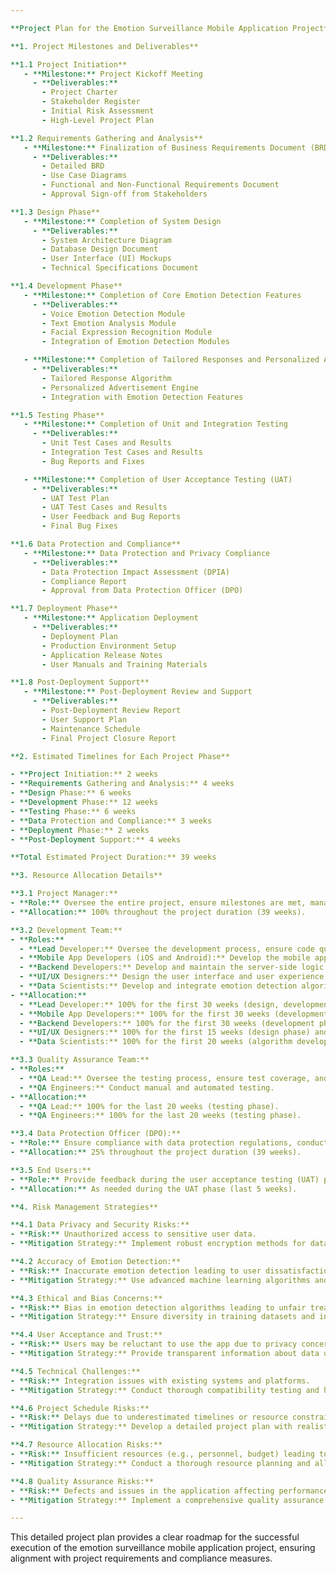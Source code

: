 ```yaml
---

**Project Plan for the Emotion Surveillance Mobile Application Project**

**1. Project Milestones and Deliverables**

**1.1 Project Initiation**
   - **Milestone:** Project Kickoff Meeting
     - **Deliverables:**
       - Project Charter
       - Stakeholder Register
       - Initial Risk Assessment
       - High-Level Project Plan

**1.2 Requirements Gathering and Analysis**
   - **Milestone:** Finalization of Business Requirements Document (BRD)
     - **Deliverables:**
       - Detailed BRD
       - Use Case Diagrams
       - Functional and Non-Functional Requirements Document
       - Approval Sign-off from Stakeholders

**1.3 Design Phase**
   - **Milestone:** Completion of System Design
     - **Deliverables:**
       - System Architecture Diagram
       - Database Design Document
       - User Interface (UI) Mockups
       - Technical Specifications Document

**1.4 Development Phase**
   - **Milestone:** Completion of Core Emotion Detection Features
     - **Deliverables:**
       - Voice Emotion Detection Module
       - Text Emotion Analysis Module
       - Facial Expression Recognition Module
       - Integration of Emotion Detection Modules

   - **Milestone:** Completion of Tailored Responses and Personalized Advertisements
     - **Deliverables:**
       - Tailored Response Algorithm
       - Personalized Advertisement Engine
       - Integration with Emotion Detection Features

**1.5 Testing Phase**
   - **Milestone:** Completion of Unit and Integration Testing
     - **Deliverables:**
       - Unit Test Cases and Results
       - Integration Test Cases and Results
       - Bug Reports and Fixes

   - **Milestone:** Completion of User Acceptance Testing (UAT)
     - **Deliverables:**
       - UAT Test Plan
       - UAT Test Cases and Results
       - User Feedback and Bug Reports
       - Final Bug Fixes

**1.6 Data Protection and Compliance**
   - **Milestone:** Data Protection and Privacy Compliance
     - **Deliverables:**
       - Data Protection Impact Assessment (DPIA)
       - Compliance Report
       - Approval from Data Protection Officer (DPO)

**1.7 Deployment Phase**
   - **Milestone:** Application Deployment
     - **Deliverables:**
       - Deployment Plan
       - Production Environment Setup
       - Application Release Notes
       - User Manuals and Training Materials

**1.8 Post-Deployment Support**
   - **Milestone:** Post-Deployment Review and Support
     - **Deliverables:**
       - Post-Deployment Review Report
       - User Support Plan
       - Maintenance Schedule
       - Final Project Closure Report

**2. Estimated Timelines for Each Project Phase**

- **Project Initiation:** 2 weeks
- **Requirements Gathering and Analysis:** 4 weeks
- **Design Phase:** 6 weeks
- **Development Phase:** 12 weeks
- **Testing Phase:** 6 weeks
- **Data Protection and Compliance:** 3 weeks
- **Deployment Phase:** 2 weeks
- **Post-Deployment Support:** 4 weeks

**Total Estimated Project Duration:** 39 weeks

**3. Resource Allocation Details**

**3.1 Project Manager:**
- **Role:** Oversee the entire project, ensure milestones are met, manage risks, and communicate with stakeholders.
- **Allocation:** 100% throughout the project duration (39 weeks).

**3.2 Development Team:**
- **Roles:**
  - **Lead Developer:** Oversee the development process, ensure code quality, and mentor junior developers.
  - **Mobile App Developers (iOS and Android):** Develop the mobile application for both platforms.
  - **Backend Developers:** Develop and maintain the server-side logic, database, and APIs.
  - **UI/UX Designers:** Design the user interface and user experience.
  - **Data Scientists:** Develop and integrate emotion detection algorithms.
- **Allocation:**
  - **Lead Developer:** 100% for the first 30 weeks (design, development, and initial testing phases).
  - **Mobile App Developers:** 100% for the first 30 weeks (development phase) and 50% for the remaining 9 weeks (support and bug fixing).
  - **Backend Developers:** 100% for the first 30 weeks (development phase) and 50% for the remaining 9 weeks (support and bug fixing).
  - **UI/UX Designers:** 100% for the first 15 weeks (design phase) and 25% for the remaining 24 weeks (support and adjustments).
  - **Data Scientists:** 100% for the first 20 weeks (algorithm development and integration) and 25% for the remaining 19 weeks (support and optimization).

**3.3 Quality Assurance Team:**
- **Roles:**
  - **QA Lead:** Oversee the testing process, ensure test coverage, and manage the QA team.
  - **QA Engineers:** Conduct manual and automated testing.
- **Allocation:**
  - **QA Lead:** 100% for the last 20 weeks (testing phase).
  - **QA Engineers:** 100% for the last 20 weeks (testing phase).

**3.4 Data Protection Officer (DPO):**
- **Role:** Ensure compliance with data protection regulations, conduct privacy impact assessments, and manage data security.
- **Allocation:** 25% throughout the project duration (39 weeks).

**3.5 End Users:**
- **Role:** Provide feedback during the user acceptance testing (UAT) phase.
- **Allocation:** As needed during the UAT phase (last 5 weeks).

**4. Risk Management Strategies**

**4.1 Data Privacy and Security Risks:**
- **Risk:** Unauthorized access to sensitive user data.
- **Mitigation Strategy:** Implement robust encryption methods for data storage and transmission. Ensure compliance with data protection regulations such as GDPR. Conduct regular security audits and vulnerability assessments.

**4.2 Accuracy of Emotion Detection:**
- **Risk:** Inaccurate emotion detection leading to user dissatisfaction.
- **Mitigation Strategy:** Use advanced machine learning algorithms and continuously train the models with diverse datasets. Conduct extensive testing with real-world data to improve accuracy.

**4.3 Ethical and Bias Concerns:**
- **Risk:** Bias in emotion detection algorithms leading to unfair treatment of certain user groups.
- **Mitigation Strategy:** Ensure diversity in training datasets and involve ethicists in the development process. Regularly review and update algorithms to minimize bias.

**4.4 User Acceptance and Trust:**
- **Risk:** Users may be reluctant to use the app due to privacy concerns.
- **Mitigation Strategy:** Provide transparent information about data usage and obtain explicit user consent. Offer users control over their data and the option to opt-out.

**4.5 Technical Challenges:**
- **Risk:** Integration issues with existing systems and platforms.
- **Mitigation Strategy:** Conduct thorough compatibility testing and have a dedicated team for integration tasks. Develop a detailed integration plan and timeline.

**4.6 Project Schedule Risks:**
- **Risk:** Delays due to underestimated timelines or resource constraints.
- **Mitigation Strategy:** Develop a detailed project plan with realistic timelines and allocate resources efficiently. Monitor progress regularly and adjust plans as needed.

**4.7 Resource Allocation Risks:**
- **Risk:** Insufficient resources (e.g., personnel, budget) leading to project delays or compromised quality.
- **Mitigation Strategy:** Conduct a thorough resource planning and allocation process. Ensure adequate budget allocation for all project phases. Hire additional resources or reallocate existing ones as needed. Monitor resource utilization and make adjustments to prevent overallocation or underutilization.

**4.8 Quality Assurance Risks:**
- **Risk:** Defects and issues in the application affecting performance and user satisfaction.
- **Mitigation Strategy:** Implement a comprehensive quality assurance (QA) plan. Conduct regular testing (unit, integration, system, and user acceptance testing). Use automated testing tools to enhance testing efficiency. Address defects and issues promptly through a well-defined bug-tracking process.

---
```


This detailed project plan provides a clear roadmap for the successful execution of the emotion surveillance mobile application project, ensuring alignment with project requirements and compliance measures.